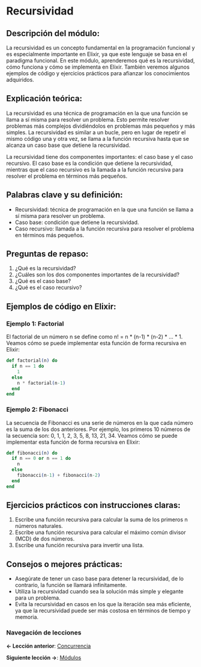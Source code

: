 
# Recursividad

## Descripción del módulo:

La recursividad es un concepto fundamental en la programación funcional y es especialmente importante en Elixir, ya que este lenguaje se basa en el paradigma funcional. En este módulo, aprenderemos qué es la recursividad, cómo funciona y cómo se implementa en Elixir. También veremos algunos ejemplos de código y ejercicios prácticos para afianzar los conocimientos adquiridos.

## Explicación teórica:

La recursividad es una técnica de programación en la que una función se llama a sí misma para resolver un problema. Esto permite resolver problemas más complejos dividiéndolos en problemas más pequeños y más simples. La recursividad es similar a un bucle, pero en lugar de repetir el mismo código una y otra vez, se llama a la función recursiva hasta que se alcanza un caso base que detiene la recursividad.

La recursividad tiene dos componentes importantes: el caso base y el caso recursivo. El caso base es la condición que detiene la recursividad, mientras que el caso recursivo es la llamada a la función recursiva para resolver el problema en términos más pequeños.

## Palabras clave y su definición:

- Recursividad: técnica de programación en la que una función se llama a sí misma para resolver un problema.
- Caso base: condición que detiene la recursividad.
- Caso recursivo: llamada a la función recursiva para resolver el problema en términos más pequeños.

## Preguntas de repaso:

1. ¿Qué es la recursividad?
2. ¿Cuáles son los dos componentes importantes de la recursividad?
3. ¿Qué es el caso base?
4. ¿Qué es el caso recursivo?

## Ejemplos de código en Elixir:

### Ejemplo 1: Factorial

El factorial de un número n se define como n! = n * (n-1) * (n-2) * ... * 1. Veamos cómo se puede implementar esta función de forma recursiva en Elixir:

```elixir
def factorial(n) do
  if n == 1 do
    1
  else
    n * factorial(n-1)
  end
end
```

### Ejemplo 2: Fibonacci

La secuencia de Fibonacci es una serie de números en la que cada número es la suma de los dos anteriores. Por ejemplo, los primeros 10 números de la secuencia son: 0, 1, 1, 2, 3, 5, 8, 13, 21, 34. Veamos cómo se puede implementar esta función de forma recursiva en Elixir:

```elixir
def fibonacci(n) do
  if n == 0 or n == 1 do
    n
  else
    fibonacci(n-1) + fibonacci(n-2)
  end
end
```

## Ejercicios prácticos con instrucciones claras:

1. Escribe una función recursiva para calcular la suma de los primeros n números naturales.
2. Escribe una función recursiva para calcular el máximo común divisor (MCD) de dos números.
3. Escribe una función recursiva para invertir una lista.

## Consejos o mejores prácticas:

- Asegúrate de tener un caso base para detener la recursividad, de lo contrario, la función se llamará infinitamente.
- Utiliza la recursividad cuando sea la solución más simple y elegante para un problema.
- Evita la recursividad en casos en los que la iteración sea más eficiente, ya que la recursividad puede ser más costosa en términos de tiempo y memoria.

### Navegación de lecciones

**<- Lección anterior**: [Concurrencia](concurrencia.md)

**Siguiente lección ->**: [Módulos](modulos.md)

